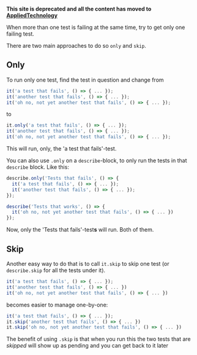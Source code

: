 **This site is deprecated and all the content has moved to [AppliedTechnology](https://appliedtechnology.github.io/protips/)**

When more than one test is failing at the same time, try to get only one failing test.

There are two main approaches to do so `only` and `skip`.

## Only
To run only one test, find the test in question and change from

```javascript
it('a test that fails', () => { ... });
it('another test that fails', () => { ... });
it('oh no, not yet another test that fails', () => { ... });
```

to

```javascript
it.only('a test that fails', () => { ... });
it('another test that fails', () => { ... });
it('oh no, not yet another test that fails', () => { ... });
```

This will run, only, the 'a test that fails'-test.

You can also use `.only` on a `describe`-block, to only run the tests in that `describe` block. Like this:

```javascript
describe.only('Tests that fails', () => {
  it('a test that fails', () => { ... });
  it('another test that fails', () => { ... });
});

describe('Tests that works', () => {
  it('oh no, not yet another test that fails', () => { ... })
});
```

Now, only the 'Tests that fails'-test**s** will run. Both of them.

## Skip
Another easy way to do that is to call `it.skip` to skip one test (or `describe.skip` for all the tests under it).

```javascript
it('a test that fails', () => { ... });
it('another test that fails', () => { ... })
it('oh no, not yet another test that fails', () => { ... })
```
becomes easier to manage one-by-one:

```javascript
it('a test that fails', () => { ... });
it.skip('another test that fails', () => { ... })
it.skip('oh no, not yet another test that fails', () => { ... })
```

The benefit of using `.skip` is that when you run this the two tests that are _skipped_ will show up as pending and you can get back to it later